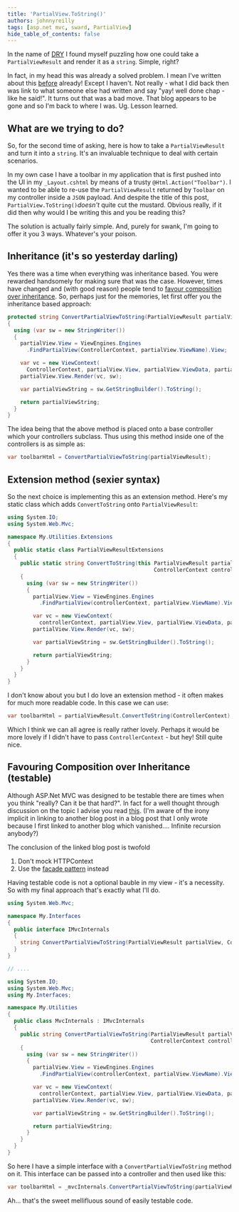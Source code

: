 ```yaml
---
title: 'PartialView.ToString()'
authors: johnnyreilly
tags: [asp.net mvc, sward, PartialView]
hide_table_of_contents: false
---
```


In the name of [DRY](https://en.wikipedia.org/wiki/Don%27t_repeat_yourself) I found myself puzzling how one could take a `PartialViewResult` and render it as a `string`. Simple, right?

<!--truncate-->

In fact, in my head this was already a solved problem. I mean I've written about this [before](../2012-07-16-rendering-partial-view-to-string/index.md) already! Except I haven't. Not really - what I did back then was link to what someone else had written and say "yay! well done chap - like he said!". It turns out that was a bad move. That blog appears to be gone and so I'm back to where I was. Ug. Lesson learned.

## What are we trying to do?

So, for the second time of asking, here is how to take a `PartialViewResult` and turn it into a `string`. It's an invaluable technique to deal with certain scenarios.

In my own case I have a toolbar in my application that is first pushed into the UI in my `_Layout.cshtml` by means of a trusty `@Html.Action("Toolbar")`. I wanted to be able to re-use the `PartialViewResult` returned by `Toolbar` on my controller inside a `JSON` payload. And despite the title of this post, `PartialView.ToString()`_doesn't_ quite cut the mustard. Obvious really, if it did then why would I be writing this and you be reading this?

The solution is actually fairly simple. And, purely for swank, I'm going to offer it you 3 ways. Whatever's your poison.

## Inheritance (it's so yesterday darling)

Yes there was a time when everything was inheritance based. You were rewarded handsomely for making sure that was the case. However, times have changed and (with good reason) people tend to [favour composition over inheritance](https://en.wikipedia.org/wiki/Composition_over_inheritance). So, perhaps just for the memories, let first offer you the inheritance based approach:

```cs
protected string ConvertPartialViewToString(PartialViewResult partialView)
{
  using (var sw = new StringWriter())
  {
    partialView.View = ViewEngines.Engines
      .FindPartialView(ControllerContext, partialView.ViewName).View;

    var vc = new ViewContext(
      ControllerContext, partialView.View, partialView.ViewData, partialView.TempData, sw);
    partialView.View.Render(vc, sw);

    var partialViewString = sw.GetStringBuilder().ToString();

    return partialViewString;
  }
}
```

The idea being that the above method is placed onto a base controller which your controllers subclass. Thus using this method inside one of the controllers is as simple as:

```cs
var toolbarHtml = ConvertPartialViewToString(partialViewResult);
```

## Extension method (sexier syntax)

So the next choice is implementing this as an extension method. Here's my static class which adds `ConvertToString` onto `PartialViewResult`:

```cs
using System.IO;
using System.Web.Mvc;

namespace My.Utilities.Extensions
{
  public static class PartialViewResultExtensions
  {
    public static string ConvertToString(this PartialViewResult partialView,
                                              ControllerContext controllerContext)
    {
      using (var sw = new StringWriter())
      {
        partialView.View = ViewEngines.Engines
          .FindPartialView(controllerContext, partialView.ViewName).View;

        var vc = new ViewContext(
          controllerContext, partialView.View, partialView.ViewData, partialView.TempData, sw);
        partialView.View.Render(vc, sw);

        var partialViewString = sw.GetStringBuilder().ToString();

        return partialViewString;
      }
    }
  }
}
```

I don't know about you but I do love an extension method - it often makes for much more readable code. In this case we can use:

```cs
var toolbarHtml = partialViewResult.ConvertToString(ControllerContext);
```

Which I think we can all agree is really rather lovely. Perhaps it would be more lovely if I didn't have to pass `ControllerContext` \- but hey! Still quite nice.

## Favouring Composition over Inheritance (testable)

Although ASP.Net MVC was designed to be testable there are times when you think "really? Can it be that hard?". In fact for a well thought through discussion on the topic I advise you read [this](http://volaresystems.com/blog/post/2010/08/19/Dont-mock-HttpContext). (I'm aware of the irony implicit in linking to another blog post in a blog post that I only wrote because I first linked to another blog which vanished.... Infinite recursion anybody?)

The conclusion of the linked blog post is twofold

1. Don't mock HTTPContext
2. Use the [facade pattern](https://en.wikipedia.org/wiki/Facade_pattern) instead

Having testable code is not a optional bauble in my view - it's a necessity. So with my final approach that's exactly what I'll do.

```cs
using System.Web.Mvc;

namespace My.Interfaces
{
  public interface IMvcInternals
  {
    string ConvertPartialViewToString(PartialViewResult partialView, ControllerContext controllerContext);
  }
}

// ....

using System.IO;
using System.Web.Mvc;
using My.Interfaces;

namespace My.Utilities
{
  public class MvcInternals : IMvcInternals
  {
    public string ConvertPartialViewToString(PartialViewResult partialView,
                                             ControllerContext controllerContext)
    {
      using (var sw = new StringWriter())
      {
        partialView.View = ViewEngines.Engines
          .FindPartialView(controllerContext, partialView.ViewName).View;

        var vc = new ViewContext(
          controllerContext, partialView.View, partialView.ViewData, partialView.TempData, sw);
        partialView.View.Render(vc, sw);

        var partialViewString = sw.GetStringBuilder().ToString();

        return partialViewString;
      }
    }
  }
}
```

So here I have a simple interface with a `ConvertPartialViewToString` method on it. This interface can be passed into a controller and then used like this:

```cs
var toolbarHtml = _mvcInternals.ConvertPartialViewToString(partialViewResult, ControllerContext);
```

Ah... that's the sweet mellifluous sound of easily testable code.

